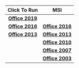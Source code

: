 <br>

|Click To Run|MSI
|:-:|:-:
|**[Office 2019](UninstallOffice365.vbs)**|
|**[Office 2016](UninstallOffice365.vbs)**|**[Office 2016](UninstallOffice2016.vbs)**
|**[Office 2013](UninstallOffice365.vbs)**|**[Office 2013](UninstallOffice2013.vbs)**
||**[Office 2010](UninstallOffice2010.vbs)**
||**[Office 2007](UninstallOffice2007.vbs)**
||**[Office 2003](UninstallOffice2003.vbs)**